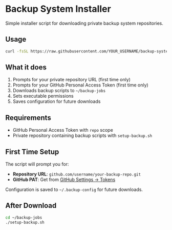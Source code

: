 # Backup System Installer

Simple installer script for downloading private backup system repositories.

## Usage

```bash
curl -fsSL https://raw.githubusercontent.com/YOUR_USERNAME/backup-system-installer/main/get-backup.sh | bash
```

## What it does

1. Prompts for your private repository URL (first time only)
2. Prompts for your GitHub Personal Access Token (first time only)
3. Downloads backup scripts to `~/backup-jobs`
4. Sets executable permissions
5. Saves configuration for future downloads

## Requirements

- GitHub Personal Access Token with `repo` scope
- Private repository containing backup scripts with `setup-backup.sh`

## First Time Setup

The script will prompt you for:
- **Repository URL**: `github.com/username/your-backup-repo.git`
- **GitHub PAT**: Get from [GitHub Settings → Tokens](https://github.com/settings/tokens)

Configuration is saved to `~/.backup-config` for future downloads.

## After Download

```bash
cd ~/backup-jobs
./setup-backup.sh
```
